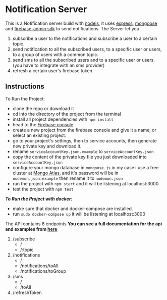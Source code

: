 # Notification Server

This is a Notification server build with [nodejs](https://nodejs.org/en/), it uses [express](https://expressjs.com/), [mongoose](https://mongoosejs.com/) and [firebase-admin sdk](https://firebase.google.com/docs/admin/setup) to send notifications. The Server let you 
1. subscribe a user to the notifications and subscribe a user to a certain topic. 
2. send notification to all the subscribed users, to a specific user or users, to a group of users with a common topic. 
3. send sms to all the subscribed users and to a specific user or users. (you have to integrate with an sms provider)
4. refresh a certain user's firebase token.

## Instructions

To Run the Project:
* clone the repo or download it
* cd into the directory of the project from the terminal
* install all project dependencies with `npm install`
* head to the [Firebase console](https://console.firebase.google.com/u/0/)
* create a new project from the firebase console and give it a name, or select an existing project.
* go to your project's settings, then to service accounts, then generate new private key and download it.
* rename `serviceAccountKey.json.example` to `serviceAccountKey.json`
* copy the content of the private key file you just downloaded into `serviceAccountKey.json`
* configure your mongo database in `mongoose.js` in my case i use a free cluster at [Mongo Atlas](https://www.mongodb.com/cloud/atlas), and it's password will be in `nodemon.json.example` then rename it to `nodemon.json`
* run the project with `npm start` and it will be listening at localhost:3000
* test the project with `npm test`

***To Run the Project with docker:***
* make sure that docker and docker-compose are installed.
* run `sudo docker-compose up` it will be listening at localhost:3000

The API contains 8 endpoints 
**You can see a full documentation for the api and examples from [here](https://documenter.getpostman.com/view/3845720/S1Lwy7kT)**

  1. /subscribe
     * /
     * /:topic
  2. /notifications
     * /
     * /notifications/toAll
     * /notifications/toGroup
  3. /sms
     * /
     * /toAll
  4. /refreshToken
  



